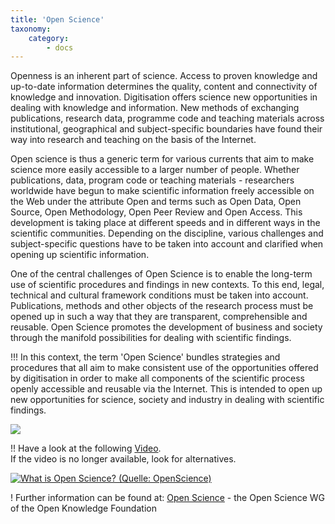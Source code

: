 ```yaml
---
title: 'Open Science'
taxonomy:
    category:
        - docs
---
```


Openness is an inherent part of science. Access to proven knowledge and up-to-date information determines the quality, content and connectivity of knowledge and innovation. Digitisation offers science new opportunities in dealing with knowledge and information. New methods of exchanging publications, research data, programme code and teaching materials across institutional, geographical and subject-specific boundaries have found their way into research and teaching on the basis of the Internet.

Open science is thus a generic term for various currents that aim to make science more easily accessible to a larger number of people. Whether publications, data, program code or teaching materials - researchers worldwide have begun to make scientific information freely accessible on the Web under the attribute Open and terms such as Open Data, Open Source, Open Methodology, Open Peer Review and Open Access. This development is taking place at different speeds and in different ways in the scientific communities. Depending on the discipline, various challenges and subject-specific questions have to be taken into account and clarified when opening up scientific information.

One of the central challenges of Open Science is to enable the long-term use of scientific procedures and findings in new contexts. To this end, legal, technical and cultural framework conditions must be taken into account. Publications, methods and other objects of the research process must be opened up in such a way that they are transparent, comprehensible and reusable. Open Science promotes the development of business and society through the manifold possibilities for dealing with scientific findings.

!!! In this context, the term 'Open Science' bundles strategies and procedures that all aim to make consistent use of the opportunities offered by digitisation in order to make all components of the scientific process openly accessible and reusable via the Internet. This is intended to open up new opportunities for science, society and industry in dealing with scientific findings.

![](openscience.png?lightbox=800&resize=500,300)

!! Have a look at the following [Video](https://www.youtube.com/watch?v=yspZkJQ2KLE). <br><span class="small"> If the video is no longer available, look for alternatives.</p>
[![](Video_OpenScience.png?resize=300&classes=caption "What is Open Science?  (Quelle: OpenScience)")](https://www.youtube.com/watch?v=yspZkJQ2KLE)

! Further information can be found at: [Open Science](https://www.ag-openscience.de/open-science/) - the Open Science WG of the Open Knowledge Foundation
